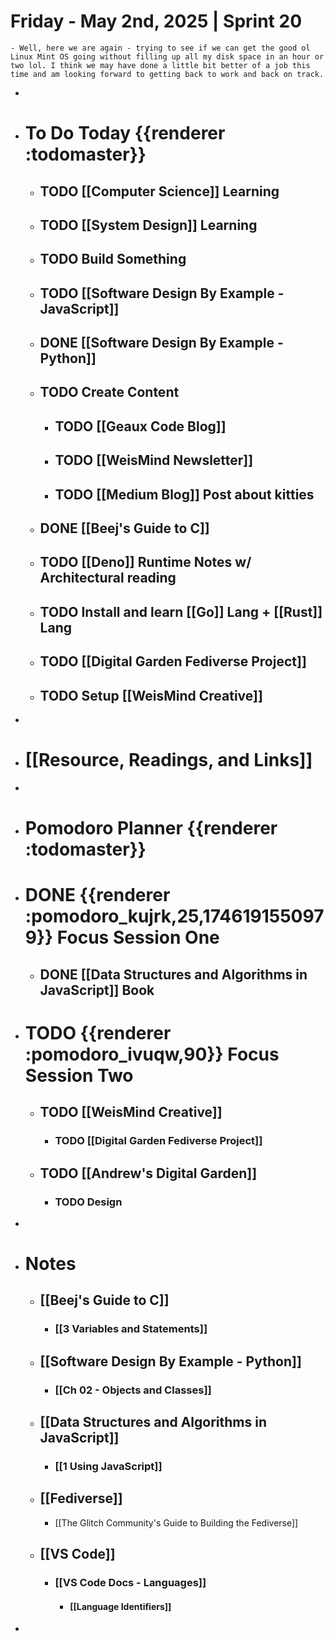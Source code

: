 # Friday - May 2nd, 2025 | Sprint 20
	- Well, here we are again - trying to see if we can get the good ol Linux Mint OS going without filling up all my disk space in an hour or two lol. I think we may have done a little bit better of a job this time and am looking forward to getting back to work and back on track.
-
- # To Do Today {{renderer :todomaster}}
	- ## TODO [[Computer Science]] Learning
	- ## TODO [[System Design]] Learning
	- ## TODO Build Something
	- ## TODO [[Software Design By Example - JavaScript]]
	- ## DONE [[Software Design By Example - Python]]
	- ## TODO Create Content
		- ## TODO [[Geaux Code Blog]]
		- ## TODO [[WeisMind Newsletter]]
		- ## TODO [[Medium Blog]] Post about kitties
	- ## DONE [[Beej's Guide to C]]
	- ## TODO [[Deno]] Runtime Notes w/ Architectural reading
	- ## TODO Install and learn [[Go]] Lang + [[Rust]] Lang
	- ## TODO [[Digital Garden Fediverse Project]]
	- ## TODO Setup [[WeisMind Creative]]
-
- # [[Resource, Readings, and Links]]
-
- # Pomodoro Planner {{renderer :todomaster}}
- # DONE {{renderer :pomodoro_kujrk,25,1746191550979}} Focus Session One
	- ## DONE [[Data Structures and Algorithms in JavaScript]] Book
- # TODO {{renderer :pomodoro_ivuqw,90}} Focus Session Two
	- ## TODO [[WeisMind Creative]]
		- ### TODO [[Digital Garden Fediverse Project]]
	- ## TODO [[Andrew's Digital Garden]]
		- ### TODO Design
-
- # Notes
	- ## [[Beej's Guide to C]]
		- ### [[3 Variables and Statements]]
	- ## [[Software Design By Example - Python]]
		- ### [[Ch 02 - Objects and Classes]]
	- ## [[Data Structures and Algorithms in JavaScript]]
		- ### [[1 Using JavaScript]]
	- ## [[Fediverse]]
		- [[The Glitch Community's Guide to Building the Fediverse]]
	- ## [[VS Code]]
		- ### [[VS Code Docs - Languages]]
			- #### [[Language Identifiers]]
-